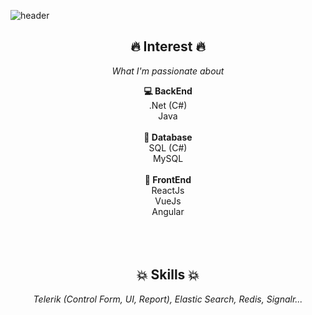 ![header](https://capsule-render.vercel.app/api?type=waving&color=gradient&height=250&customColorList=3&text=%C4%90%E1%BB%93ng%20Qu%E1%BB%91c%20Ti%E1%BA%BFn%20(Tom)&fontAlignY=45&desc=Full%20Stack%20Developer&descAlignY=25&descAlign=70&fontColor=394A58&fontSize=50)

<div align="center">
	<h2>🔥 Interest 🔥</h2>
	<p><i>What I'm passionate about</i></p>
</div>
<div align="center">
<strong>💻 BackEnd</strong> <br>
.Net (C#)<br>
Java<br>
<br>
<strong>🧱 Database</strong> <br>
SQL (C#)<br>
MySQL<br>
<br>
<strong>🔎 FrontEnd<br></strong>
ReactJs<br>
VueJs<br>
Angular<br>

</div>
<br>
<br>
<br>
<div align="center">
<h2>💥 Skills 💥</h2>
<p><i>Telerik (Control Form, UI, Report), Elastic Search, Redis, Signalr... </i></p>
</div>
